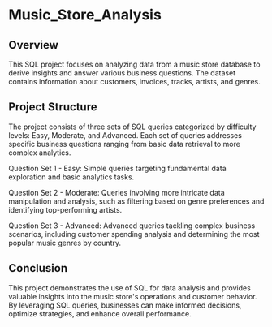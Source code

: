 
# Music_Store_Analysis


## Overview
This SQL project focuses on analyzing data from a music store database to derive insights and answer various business questions. The dataset contains information about customers, invoices, tracks, artists, and genres.

## Project Structure
The project consists of three sets of SQL queries categorized by difficulty levels: Easy, Moderate, and Advanced. Each set of queries addresses specific business questions ranging from basic data retrieval to more complex analytics.


Question Set 1 - Easy: Simple queries targeting fundamental data exploration and basic analytics tasks.

Question Set 2 - Moderate: Queries involving more intricate data manipulation and analysis, such as filtering based on genre preferences and identifying top-performing artists.

Question Set 3 - Advanced: Advanced queries tackling complex business scenarios, including customer spending analysis and determining the most popular music genres by country.


## Conclusion
This project demonstrates the use of SQL for data analysis and provides valuable insights into the music store's operations and customer behavior. By leveraging SQL queries, businesses can make informed decisions, optimize strategies, and enhance overall performance.
